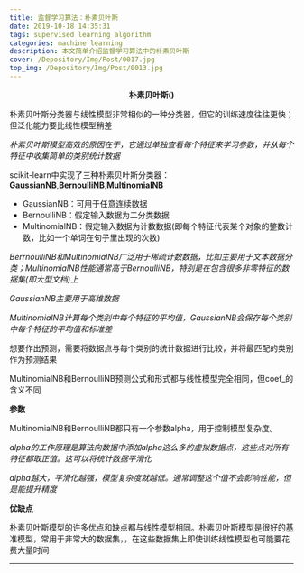 ```yaml
---
title: 监督学习算法：朴素贝叶斯
date: 2019-10-18 14:35:31
tags: supervised learning algorithm
categories: machine learning
description: 本文简单介绍监督学习算法中的朴素贝叶斯
cover: /Depository/Img/Post/0017.jpg
top_img: /Depository/Img/Post/0013.jpg
---
```




**<center>朴素贝叶斯()</center>**

朴素贝叶斯分类器与线性模型非常相似的一种分类器，但它的训练速度往往更快；但泛化能力要比线性模型稍差

*朴素贝叶斯模型高效的原因在于，它通过单独查看每个特征来学习参数，并从每个特征中收集简单的类别统计数据*

scikit-learn中实现了三种朴素贝叶斯分类器：**GaussianNB**,**BernoulliNB**,**MultinomialNB**

* GaussianNB：可用于任意连续数据
* BernoulliNB：假定输入数据为二分类数据
* MultinomialNB：假定输入数据为计数数据(即每个特征代表某个对象的整数计数，比如一个单词在句子里出现的次数)

*BerrnoulliNB和MultinomialNB广泛用于稀疏计数数据，比如主要用于文本数据分类；MultinomialNB性能通常高于BernoulliNB，特别是在包含很多非零特征的数据集(即大型文档)上*

*GaussianNB主要用于高维数据*

*MultinomialNB计算每个类别中每个特征的平均值，GaussianNB会保存每个类别中每个特征的平均值和标准差*

想要作出预测，需要将数据点与每个类别的统计数据进行比较，并将最匹配的类别作为预测结果

MultinomialNB和BernoulliNB预测公式和形式都与线性模型完全相同，但coef_的含义不同

**参数**

MultinomialNB和BernoulliNB都只有一个参数alpha，用于控制模型复杂度。

*alpha的工作原理是算法向数据中添加alpha这么多的虚拟数据点，这些点对所有特征都取正值。这可以将统计数据平滑化*

*alpha越大，平滑化越强，模型复杂度就越低。通常调整这个值不会影响性能，但是能提升精度*

**优缺点**

朴素贝叶斯模型的许多优点和缺点都与线性模型相同。朴素贝叶斯模型是很好的基准模型，常用于非常大的数据集，，在这些数据集上即使训练线性模型也可能要花费大量时间

---